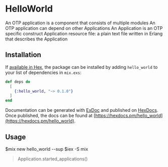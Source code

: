 # HelloWorld

An OTP application is a component that consists of multiple modules 
An OTP application can depend on other Applications 
An Application is an OTP specific construct 
Application resource file: a plain text file written in Erlang that describes the Application 

## Installation

If [available in Hex](https://hex.pm/docs/publish), the package can be installed
by adding `hello_world` to your list of dependencies in `mix.exs`:

```elixir
def deps do
  [
    {:hello_world, "~> 0.1.0"}
  ]
end
```

Documentation can be generated with [ExDoc](https://github.com/elixir-lang/ex_doc)
and published on [HexDocs](https://hexdocs.pm). Once published, the docs can
be found at [https://hexdocs.pm/hello_world](https://hexdocs.pm/hello_world).

## Usage

$mix new hello_world --sup
$iex -S mix
>Application.started_applications()

